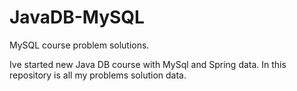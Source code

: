 # JavaDB-MySQL
MySQL course problem solutions.

Ive started new Java DB course with MySql and Spring data. In this repository is all my problems solution data.
